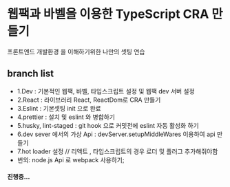 # 웹팩과 바벨을 이용한 TypeScript CRA 만들기

프론트엔드 개발환경 을 이해하기위한 나만의 셋팅 연습

## branch list
- 1.Dev : 기본적인 웹팩, 바벨, 타입스크립트 설정 및 웹팩 dev 서버 설정
- 2.React : 라이브러리 React, ReactDom로 CRA 만들기
- 3.Eslint : 기본셋팅 init 으로 완료
- 4.prettier : 설치 및 eslint 와 병합하기
- 5.husky, lint-staged : git hook 으로 커밋전에 eslint 자동 활성화 하기
- 6.dev sever 에서의 가상 Api : devServer.setupMiddleWares 이용하여 api 만들기
- 7.hot loader 설정 // 리액트 , 타입스크립트의 경우 로더 및 플러그 추가해줘야함
- 번외: node.js Api 로 webpack 사용하기;
#### 진행중...

